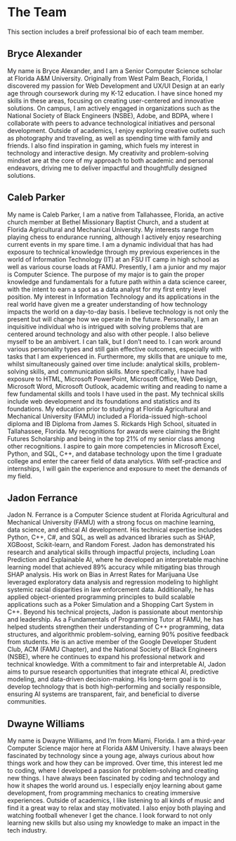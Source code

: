 # The Team
This section includes a breif professional bio of each team member.

## Bryce Alexander
My name is Bryce Alexander, and I am a Senior Computer Science scholar at Florida A&M University. Originally from West Palm Beach, Florida, I discovered my passion for Web Development and UX/UI Design at an early age through coursework during my K-12 education. 
I have since honed my skills in these areas, focusing on creating user-centered and innovative solutions. On campus, I am actively engaged in organizations such as the National Society of Black Engineers (NSBE), Adobe, and BDPA, where I collaborate with peers to advance technological initiatives and personal development. 
Outside of academics, I enjoy exploring creative outlets such as photography and traveling, as well as spending time with family and friends. I also find inspiration in gaming, which fuels my interest in technology and interactive design. 
My creativity and problem-solving mindset are at the core of my approach to both academic and personal endeavors, driving me to deliver impactful and thoughtfully designed solutions. 

## Caleb Parker
My name is Caleb Parker, I am a native from Tallahassee, Florida, an active church member at Bethel Missionary Baptist Church, and a student at Florida Agricultural and Mechanical University. 
My interests range from playing chess to endurance running, although I actively enjoy researching current events in my spare time. I am a dynamic individual that has had exposure to technical knowledge through my previous experiences in the world of Information 
Technology (IT) at an FSU IT camp in high school as well as various course loads at FAMU. Presently, I am a junior and my major is Computer Science. The purpose of my major is to gain the proper knowledge and fundamentals for a future path within a data science career, with the 
intent to earn a spot as a data analyst for my first entry level position. My interest in Information Technology and its applications in the real world have given me a greater understanding of how 
technology impacts the world on a day-to-day basis. I believe technology is not only the present but will change how we operate in the future. Personally, I am an inquisitive individual who 
is intrigued with solving problems that are centered around technology and also with other people. I also believe myself to be an ambivert. I can talk, but I don’t need to. I can work around 
various personality types and still gain effective outcomes, especially with tasks that I am experienced in. Furthermore, my skills that are unique to me, whilst simultaneously gained over 
time include: analytical skills, problem-solving skills, and communication skills. More specifically, I have had exposure to HTML, Microsoft PowerPoint, Microsoft Office, Web 
Design, Microsoft Word, Microsoft Outlook, academic writing and reading to name a few fundamental skills and tools I have used in the past. My technical skills include web 
development and its foundations and statistics and its foundations. My education prior to studying at Florida Agricultural and Mechanical University (FAMU) included a Florida-issued high-school diploma and IB Diploma from James S. Rickards High School, situated in 
Tallahassee, Florida. My recognitions for awards were claiming the Bright Futures Scholarship and being in the top 21% of my senior class among other recognitions. I aspire to gain more 
competencies in Microsoft Excel, Python, and SQL, C++, and database technology upon the time I graduate college and enter the career field of data analytics. With self-practice and internships, I will gain the experience and exposure to meet the demands of my field. 

## Jadon Ferrance
Jadon N. Ferrance is a Computer Science student at Florida Agricultural and Mechanical University (FAMU) with a strong focus on machine learning, data science, and ethical AI development. His technical expertise includes Python, C++, C#, and SQL, as well as advanced libraries such as SHAP, XGBoost, Scikit-learn, and Random Forest. 
Jadon has demonstrated his research and analytical skills through impactful projects, including Loan Prediction and Explainable AI, where he developed an interpretable machine learning model that achieved 89% accuracy while mitigating bias through SHAP analysis. His work on Bias in Arrest Rates for Marijuana Use leveraged exploratory data analysis and regression modeling to highlight systemic racial disparities in law enforcement data. Additionally, he has applied object-oriented programming principles to build scalable applications such as a Poker Simulation and a Shopping Cart System in C++. 
Beyond his technical projects, Jadon is passionate about mentorship and leadership. As a Fundamentals of Programming Tutor at FAMU, he has helped students strengthen their understanding of C++ programming, data structures, and algorithmic problem-solving, earning 90% positive feedback from students. He is an active member of the Google Developer Student Club, ACM (FAMU Chapter), and the National Society of Black Engineers (NSBE), where he continues to expand his professional network and technical knowledge. 
With a commitment to fair and interpretable AI, Jadon aims to pursue research opportunities that integrate ethical AI, predictive modeling, and data-driven decision-making. His long-term goal is to develop technology that is both high-performing and socially responsible, ensuring AI systems are transparent, fair, and beneficial to diverse communities. 

## Dwayne Williams
My name is Dwayne Williams, and I’m from Miami, Florida. I am a third-year Computer Science major here at Florida A&M University. I have always been fascinated by technology since a young age, always curious about how things work and how they can be improved. Over time, this interest led me to coding, where I developed a passion for problem-solving and creating new things. 
I have always been fascinated by coding and technology and how it shapes the world around us. I especially enjoy learning about game development, from programming mechanics to creating immersive experiences. Outside of academics, I like listening to all kinds of music and find it a great way to relax and stay motivated. 
I also enjoy both playing and watching football whenever I get the chance. I look forward to not only learning new skills but also using my knowledge to make an impact in the tech industry. 

